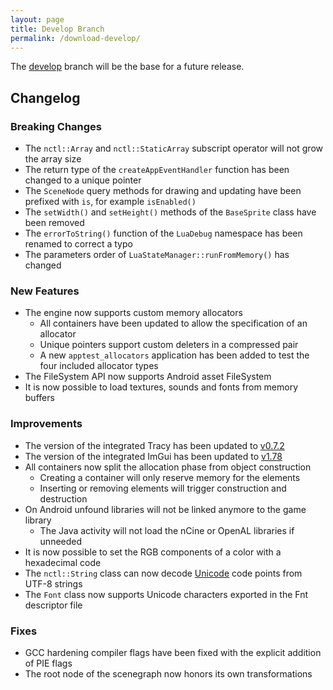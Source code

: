 ```yaml
---
layout: page
title: Develop Branch
permalink: /download-develop/
---
```


The [develop](https://github.com/nCine/nCine/tree/develop) branch will be the base for a future release.

## Changelog

### Breaking Changes
- The `nctl::Array` and `nctl::StaticArray` subscript operator will not grow the array size
- The return type of the `createAppEventHandler` function has been changed to a unique pointer
- The `SceneNode` query methods for drawing and updating have been prefixed with `is`, for example `isEnabled()`
- The `setWidth()` and `setHeight()` methods of the `BaseSprite` class have been removed
- The `errorToString()` function of the `LuaDebug` namespace has been renamed to correct a typo
- The parameters order of `LuaStateManager::runFromMemory()` has changed

### New Features
- The engine now supports custom memory allocators
  - All containers have been updated to allow the specification of an allocator
  - Unique pointers support custom deleters in a compressed pair
  - A new `apptest_allocators` application has been added to test the four included allocator types
- The FileSystem API now supports Android asset FileSystem
- It is now possible to load textures, sounds and fonts from memory buffers

### Improvements
- The version of the integrated Tracy has been updated to [v0.7.2](https://github.com/wolfpld/tracy/releases/tag/v0.7.2)
- The version of the integrated ImGui has been updated to [v1.78](https://github.com/ocornut/imgui/releases/tag/v1.78)
- All containers now split the allocation phase from object construction
  - Creating a container will only reserve memory for the elements
  - Inserting or removing elements will trigger construction and destruction
- On Android unfound libraries will not be linked anymore to the game library
  - The Java activity will not load the nCine or OpenAL libraries if unneeded
- It is now possible to set the RGB components of a color with a hexadecimal code
- The `nctl::String` class can now decode [Unicode](http://unicode.org) code points from UTF-8 strings
- The `Font` class now supports Unicode characters exported in the Fnt descriptor file

### Fixes
- GCC hardening compiler flags have been fixed with the explicit addition of PIE flags
- The root node of the scenegraph now honors its own transformations
